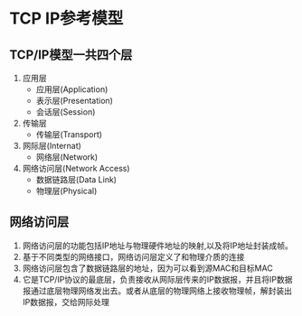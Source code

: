 # TCP IP参考模型
## TCP/IP模型一共四个层
1. 应用层
   * 应用层(Application)
   * 表示层(Presentation)
   * 会话层(Session)
2. 传输层
   * 传输层(Transport)
3. 网际层(Internat)
   * 网络层(Network)
4. 网络访问层(Network Access)
   * 数据链路层(Data Link)
   * 物理层(Physical)

## 网络访问层
1. 网络访问层的功能包括IP地址与物理硬件地址的映射,以及将IP地址封装成帧。
2. 基于不同类型的网络接口，网络访问层定义了和物理介质的连接
3. 网络访问层包含了数据链路层的地址，因为可以看到源MAC和目标MAC
4. 它是TCP/IP协议的最底层，负责接收从网际层传来的IP数据报，并且将IP数据报通过底层物理网络发出去。或者从底层的物理网络上接收物理帧，解封装出IP数据报，交给网际处理
